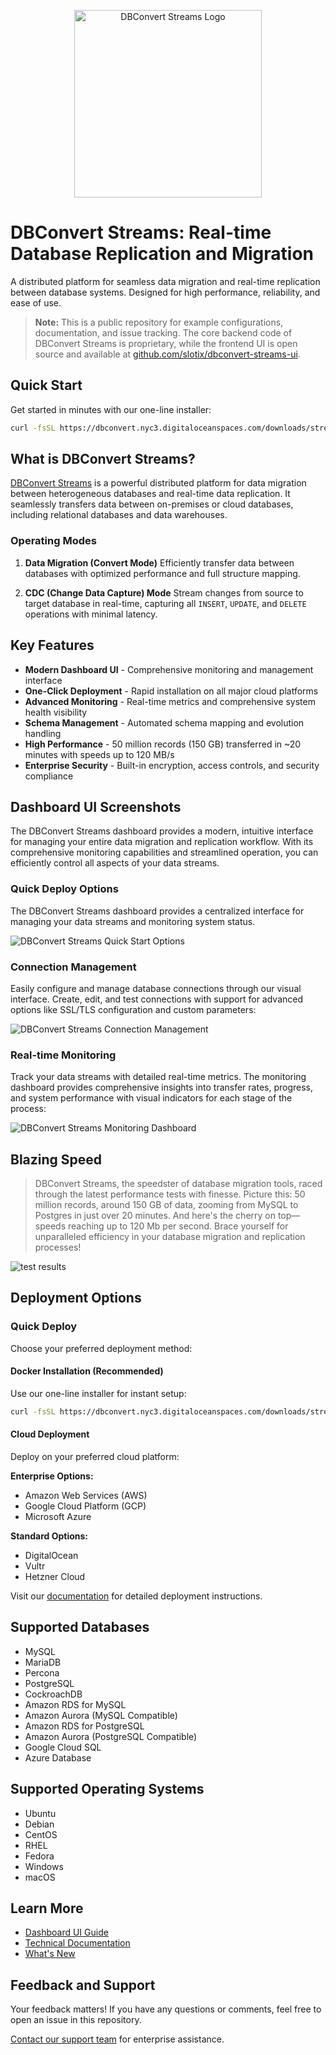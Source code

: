 <p align="center">
  <img src="assets/images/dbconvert-stream-logo.svg" width="300" alt="DBConvert Streams Logo">
</p>

# DBConvert Streams: Real-time Database Replication and Migration

A distributed platform for seamless data migration and real-time replication between database systems. Designed for high performance, reliability, and ease of use.

> **Note:** This is a public repository for example configurations, documentation, and issue tracking. The core backend code of DBConvert Streams is proprietary, while the frontend UI is open source and available at [github.com/slotix/dbconvert-streams-ui](https://github.com/slotix/dbconvert-streams-ui).

## Quick Start

Get started in minutes with our one-line installer:

```bash
curl -fsSL https://dbconvert.nyc3.digitaloceanspaces.com/downloads/streams/latest/docker-install.sh | sh
```

## What is DBConvert Streams?

[DBConvert Streams](https://streams.dbconvert.com) is a powerful distributed platform for data migration between heterogeneous databases and real-time data replication. It seamlessly transfers data between on-premises or cloud databases, including relational databases and data warehouses.

### Operating Modes

1. **Data Migration (Convert Mode)**
   Efficiently transfer data between databases with optimized performance and full structure mapping.

2. **CDC (Change Data Capture) Mode**
   Stream changes from source to target database in real-time, capturing all `INSERT`, `UPDATE`, and `DELETE` operations with minimal latency.

## Key Features

- **Modern Dashboard UI** - Comprehensive monitoring and management interface
- **One-Click Deployment** - Rapid installation on all major cloud platforms
- **Advanced Monitoring** - Real-time metrics and comprehensive system health visibility
- **Schema Management** - Automated schema mapping and evolution handling
- **High Performance** - 50 million records (150 GB) transferred in ~20 minutes with speeds up to 120 MB/s
- **Enterprise Security** - Built-in encryption, access controls, and security compliance

## Dashboard UI Screenshots

The DBConvert Streams dashboard provides a modern, intuitive interface for managing your entire data migration and replication workflow. With its comprehensive monitoring capabilities and streamlined operation, you can efficiently control all aspects of your data streams.

### Quick Deploy Options

The DBConvert Streams dashboard provides a centralized interface for managing your data streams and monitoring system status.

![DBConvert Streams Quick Start Options](assets/images/sshot-start.webp)

### Connection Management
Easily configure and manage database connections through our visual interface. Create, edit, and test connections with support for advanced options like SSL/TLS configuration and custom parameters:

![DBConvert Streams Connection Management](assets/images/sshot-connections.webp)

### Real-time Monitoring
Track your data streams with detailed real-time metrics. The monitoring dashboard provides comprehensive insights into transfer rates, progress, and system performance with visual indicators for each stage of the process:

![DBConvert Streams Monitoring Dashboard](assets/images/sshot-monitor.png)

## Blazing Speed

> DBConvert Streams, the speedster of database migration tools, raced through the latest performance tests with finesse. Picture this: 50 million records, around 150 GB of data, zooming from MySQL to Postgres in just over 20 minutes. And here's the cherry on top—speeds reaching up to 120 Mb per second. Brace yourself for unparalleled efficiency in your database migration and replication processes!

![test results](https://github.com/slotix/dbconvert-streams-public/blob/main/assets/images/50M-Recs.png)

## Deployment Options

### Quick Deploy

Choose your preferred deployment method:

#### Docker Installation (Recommended)
Use our one-line installer for instant setup:
```bash
curl -fsSL https://dbconvert.nyc3.digitaloceanspaces.com/downloads/streams/latest/docker-install.sh | sh
```

#### Cloud Deployment
Deploy on your preferred cloud platform:

**Enterprise Options:**
- Amazon Web Services (AWS)
- Google Cloud Platform (GCP)
- Microsoft Azure

**Standard Options:**
- DigitalOcean
- Vultr
- Hetzner Cloud

Visit our [documentation](https://docs.dbconvert.com/deployment/docker.html) for detailed deployment instructions.

## Supported Databases

- MySQL
- MariaDB
- Percona
- PostgreSQL
- CockroachDB
- Amazon RDS for MySQL
- Amazon Aurora (MySQL Compatible)
- Amazon RDS for PostgreSQL
- Amazon Aurora (PostgreSQL Compatible)
- Google Cloud SQL
- Azure Database

## Supported Operating Systems

- Ubuntu
- Debian
- CentOS
- RHEL
- Fedora
- Windows
- macOS 

## Learn More

- [Dashboard UI Guide](https://docs.dbconvert.com/guide/dashboard-ui-guide.html)
- [Technical Documentation](https://docs.dbconvert.com)
- [What's New](https://streams.dbconvert.com/whats-new)

## Feedback and Support

Your feedback matters! If you have any questions or comments, feel free to open an issue in this repository.

[Contact our support team](https://streams.dbconvert.com/contact) for enterprise assistance.
